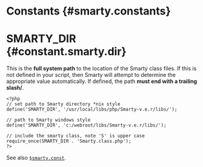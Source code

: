 Constants {#smarty.constants}
=========

SMARTY\_DIR {#constant.smarty.dir}
===========

This is the **full system path** to the location of the Smarty class
files. If this is not defined in your script, then Smarty will attempt
to determine the appropriate value automatically. If defined, the path
**must end with a trailing slash/**.


    <?php
    // set path to Smarty directory *nix style
    define('SMARTY_DIR', '/usr/local/libs/php/Smarty-v.e.r/libs/');

    // path to Smarty windows style
    define('SMARTY_DIR', 'c:/webroot/libs/Smarty-v.e.r/libs/');

    // include the smarty class, note 'S' is upper case
    require_once(SMARTY_DIR . 'Smarty.class.php');
    ?>

         

See also [`$smarty.const`](../designers/language-variables/language-variables-smarty.md).
